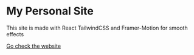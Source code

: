 # My Personal Site 

This site is made with React TailwindCSS and Framer-Motion for smooth effects

[Go check the website](https://v4sj4n.vercel.app)
